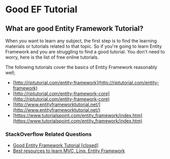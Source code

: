 # Good EF Tutorial

## What are good Entity Framework Tutorial?  

When you want to learn any subject, the first step is to find the learning materials or tutorials related to that topic. So if you're going to learn Entity Framework and you are struggling to find a good tutorial. You don't need to worry, here is the list of free online tutorials. 

The following tutorials cover the basics of Entity Framework reasonably well;

- [http://riptutorial.com/entity-framework](http://riptutorial.com/entity-framework)
- [http://riptutorial.com/entity-framework-core](http://riptutorial.com/entity-framework-core)
- [http://www.entityframeworktutorial.net/](http://www.entityframeworktutorial.net/)
- [https://www.tutorialspoint.com/entity_framework/index.htm](https://www.tutorialspoint.com/entity_framework/index.htm)

### StackOverflow Related Questions

 - [Good Entity Framework Tutorial [closed]](https://stackoverflow.com/questions/12930884/good-entity-framework-tutorial)
 - [Best resources to learn MVC, Linq, Entity Framework](https://stackoverflow.com/questions/8992618/best-resources-to-learn-mvc-linq-entity-framework)
